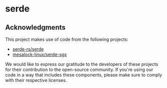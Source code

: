 # serde

## Acknowledgments
This project makes use of code from the following projects:

* [serde-rs/serde](https://github.com/serde-rs/serde)
* [mesalock-linux/serde-sgx](https://github.com/mesalock-linux/serde-sgx)

We would like to express our gratitude to the developers of these projects for their contribution to the open-source community. If you're using our code in a way that includes these components, please make sure to comply with their respective licenses.

